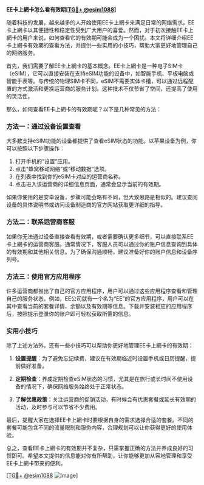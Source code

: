 **EE卡上網卡怎么看有效期[[TG💪+ @esim1088](https://t.me/s/esim1088)]**

随着科技的发展，越来越多的人开始使用EE卡上網卡来满足日常的网络需求。EE卡上網卡以其便捷性和稳定性受到广大用户的喜爱。然而，对于初次接触EE卡上網卡的用户来说，如何查看它的有效期可能会成为一个困扰。本文将详细介绍EE卡上網卡有效期的查看方法，并提供一些实用的小技巧，帮助大家更好地管理自己的网络服务。

首先，我们需要了解EE卡上網卡的基本概念。EE卡上網卡是一种电子SIM卡（eSIM），它可以直接安装在支持eSIM功能的设备中，如智能手机、平板电脑或智能手表等。与传统的物理SIM卡不同，eSIM不需要实体卡槽，可以通过远程配置的方式激活和更换运营商的服务计划。这种技术不仅节省了空间，还提高了使用的灵活性。

那么，如何查看EE卡上網卡的有效期呢？以下是几种常见的方法：

### 方法一：通过设备设置查看

大多数支持eSIM功能的设备都提供了查看eSIM状态的功能。以苹果设备为例，你可以按照以下步骤操作：

1. 打开手机的“设置”应用。
2. 点击“蜂窝移动网络”或“移动数据”选项。
3. 在列表中找到你的eSIM卡对应的运营商名称。
4. 点击进入该运营商的详细信息页面，通常会显示当前的有效期。

如果你使用的是安卓设备，步骤可能会略有不同，但大致思路是相似的。建议查阅设备的具体说明书或访问设备制造商的官方网站获取更详细的指导。

### 方法二：联系运营商客服

如果你无法通过设备直接查看有效期，或者需要确认更多细节，可以直接联系EE卡上網卡的运营商客服。通常情况下，客服人员可以通过你的账户信息查询到具体的有效期和其他相关信息。为了确保沟通顺畅，建议准备好你的账户信息和设备序列号。

### 方法三：使用官方应用程序

许多运营商都推出了自己的官方应用程序，用户可以通过这些应用程序查看和管理自己的服务状态。例如，EE公司就有一个名为“EE”的官方应用程序，用户可以在其中查看当前的套餐详情、余额以及有效期等信息。下载并安装相应的应用程序后，按照提示登录你的账户即可轻松获取所需的信息。

### 实用小技巧

除了上述方法外，还有一些小技巧可以帮助你更好地管理EE卡上網卡的有效期：

1. **设置提醒**：为了避免忘记续费，建议在有效期临近时设置手机或日历提醒，提前做好准备。
   
2. **定期检查**：养成定期检查eSIM状态的习惯，尤其是在旅行或长时间不使用设备的情况下，确保网络服务始终处于正常状态。

3. **了解优惠政策**：关注运营商的促销活动，有时候会有优惠套餐或延长有效期的活动，及时参与可以节省不少费用。

最后，提醒大家在选择EE卡上網卡时要根据自身的需求选择合适的套餐。不同的套餐可能包含不同的流量限制和服务内容，合理规划可以让你获得更好的使用体验。

总之，查看EE卡上網卡的有效期并不复杂，只需掌握正确的方法并养成良好的习惯即可。希望本文提供的信息能对你有所帮助，让你能够更加从容地管理和享受EE卡上網卡带来的便利。

[[TG💪+ @esim1088](https://t.me/s/esim1088) ![Image](https://i.postimg.cc/4NQfJmqS/Snipaste-2025-05-13-00-14-12.png)]